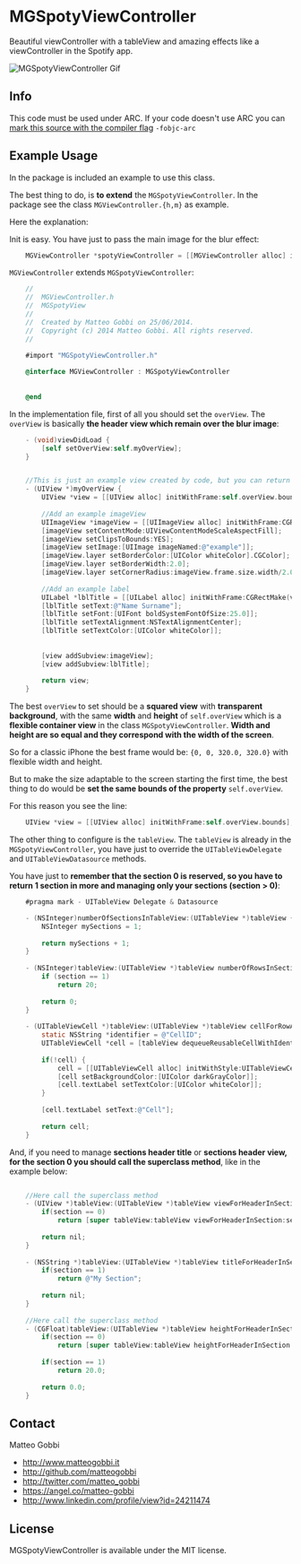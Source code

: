 MGSpotyViewController
=====================

Beautiful viewController with a tableView and amazing effects like a viewController in the Spotify app.

<img src="http://www.matteogobbi.it/files-hosting/MGSpotyViewVideo-smaller.gif" alt="MGSpotyViewController Gif" />

## Info

This code must be used under ARC. 
If your code doesn't use ARC you can [mark this source with the compiler flag](http://www.codeography.com/2011/10/10/making-arc-and-non-arc-play-nice.html) `-fobjc-arc` 

## Example Usage

In the package is included an example to use this class.

The best thing to do, is <b>to extend</b> the `MGSpotyViewController`.
In the package see the class `MGViewController.{h,m}` as example.

Here the explanation:

Init is easy. You have just to pass the main image for the blur effect:

``` objective-c
    MGViewController *spotyViewController = [[MGViewController alloc] initWithMainImage:[UIImage imageNamed:@"example"]];
```

`MGViewController` extends `MGSpotyViewController`:

``` objective-c
    //
    //  MGViewController.h
    //  MGSpotyView
    //
    //  Created by Matteo Gobbi on 25/06/2014.
    //  Copyright (c) 2014 Matteo Gobbi. All rights reserved.
    //

    #import "MGSpotyViewController.h"
    
    @interface MGViewController : MGSpotyViewController
    
    
    @end
```

In the implementation file, first of all you should set the `overView`. The `overView` is basically <b>the header view which remain over the blur image</b>:

``` objective-c
    - (void)viewDidLoad {
        [self setOverView:self.myOverView];
    }


    //This is just an example view created by code, but you can return any type of view.
    - (UIView *)myOverView {
        UIView *view = [[UIView alloc] initWithFrame:self.overView.bounds];
        
        //Add an example imageView
        UIImageView *imageView = [[UIImageView alloc] initWithFrame:CGRectMake(view.center.x-50.0, view.center.y-60.0, 100.0, 100.0)];
        [imageView setContentMode:UIViewContentModeScaleAspectFill];
        [imageView setClipsToBounds:YES];
        [imageView setImage:[UIImage imageNamed:@"example"]];
        [imageView.layer setBorderColor:[UIColor whiteColor].CGColor];
        [imageView.layer setBorderWidth:2.0];
        [imageView.layer setCornerRadius:imageView.frame.size.width/2.0];
        
        //Add an example label
        UILabel *lblTitle = [[UILabel alloc] initWithFrame:CGRectMake(view.center.x-120.0, view.center.y+50.0, 240.0, 50.0)];
        [lblTitle setText:@"Name Surname"];
        [lblTitle setFont:[UIFont boldSystemFontOfSize:25.0]];
        [lblTitle setTextAlignment:NSTextAlignmentCenter];
        [lblTitle setTextColor:[UIColor whiteColor]];
        
        
        [view addSubview:imageView];
        [view addSubview:lblTitle];
        
        return view;
    }
```

The best `overView` to set should be a <b>squared view</b> with <b>transparent background</b>, with the same <b>width</b> and <b>height</b> of `self.overView` which is a <b>flexible container view</b> in the class `MGSpotyViewController`.
<b>Width and height are so equal and they correspond with the width of the screen</b>.

So for a classic iPhone the best frame would be: `{0, 0, 320.0, 320.0}` with flexible width and height.

But to make the size adaptable to the screen starting the first time, the best thing to do would be <b>set the same bounds of the property</b> `self.overView`.

For this reason you see the line:

``` objective-c
    UIView *view = [[UIView alloc] initWithFrame:self.overView.bounds];
```

The other thing to configure is the `tableView`. The `tableView` is already in the `MGSpotyViewController`, you have just to override the `UITableViewDelegate` and `UITableViewDatasource` methods.

You have just to <b>remember that the section 0 is reserved, so you have to return 1 section in more and managing only your sections (section > 0)</b>:

``` objective-c
    #pragma mark - UITableView Delegate & Datasource

    - (NSInteger)numberOfSectionsInTableView:(UITableView *)tableView {
        NSInteger mySections = 1;
        
        return mySections + 1;
    }
    
    - (NSInteger)tableView:(UITableView *)tableView numberOfRowsInSection:(NSInteger)section {    
        if (section == 1)
            return 20;
        
        return 0;
    }
    
    - (UITableViewCell *)tableView:(UITableView *)tableView cellForRowAtIndexPath:(NSIndexPath *)indexPath {
        static NSString *identifier = @"CellID";
        UITableViewCell *cell = [tableView dequeueReusableCellWithIdentifier:identifier];
        
        if(!cell) {
            cell = [[UITableViewCell alloc] initWithStyle:UITableViewCellStyleDefault reuseIdentifier:identifier];
            [cell setBackgroundColor:[UIColor darkGrayColor]];
            [cell.textLabel setTextColor:[UIColor whiteColor]];
        }
        
        [cell.textLabel setText:@"Cell"];
        
        return cell;
    }
```

And, if you need to manage <b>sections header title</b> or <b>sections header view, for the section 0 you should call the superclass method</b>, like in the example below:

```objective-c

    //Here call the superclass method
    - (UIView *)tableView:(UITableView *)tableView viewForHeaderInSection:(NSInteger)section {
        if(section == 0)
            return [super tableView:tableView viewForHeaderInSection:section];
        
        return nil;
    }
    
    - (NSString *)tableView:(UITableView *)tableView titleForHeaderInSection:(NSInteger)section {
        if(section == 1)
            return @"My Section";
        
        return nil;
    }
    
    //Here call the superclass method
    - (CGFloat)tableView:(UITableView *)tableView heightForHeaderInSection:(NSInteger)section {
        if(section == 0)
            return [super tableView:tableView heightForHeaderInSection:section];
        
        if(section == 1)
            return 20.0;
        
        return 0.0;
    }
```

## Contact

Matteo Gobbi

- http://www.matteogobbi.it
- http://github.com/matteogobbi
- http://twitter.com/matteo_gobbi
- https://angel.co/matteo-gobbi
- http://www.linkedin.com/profile/view?id=24211474

## License

MGSpotyViewController is available under the MIT license.
